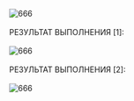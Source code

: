 ![666](https://github.com/pirocsilin/educational/assets/97364957/a78e8ea4-d940-44d5-928c-e964b7ec500b)
<br><br>РЕЗУЛЬТАТ ВЫПОЛНЕНИЯ [1]:<br><br>
![666](https://github.com/pirocsilin/educational/assets/97364957/3adeadc5-6acf-45c5-b4ae-355ebfa5de5e)
<br><br>РЕЗУЛЬТАТ ВЫПОЛНЕНИЯ [2]:<br><br>
![666](https://github.com/pirocsilin/educational/assets/97364957/15eca689-f604-4539-a150-e064f2f5ac86)

